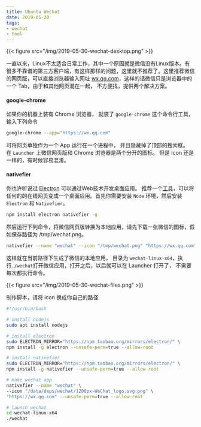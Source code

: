 ```yaml
---
title: Ubuntu Wechat
date: 2019-05-30 
tags: 
- wechat
- tool
---
```


{{< figure src="/img/2019-05-30-wechat-desktop.png" >}}

一直以来，Linux不太适合日常工作，其中一个原因就是微信没有Linux版本。有很多不靠谱的第三方客户端，有这样那样的问题，这里就不推荐了。这里推荐微信的网页版，可以直接浏览器输入网址 [wx.qq.com][wechat]，这样的话微信只是浏览器中的一个 Tab，由于和其他网页混在一起， 不方便找，提供两个解决方案。

#### google-chrome
如果你的机器上装有 Chrome 浏览器， 就装了 `google-chrome` 这个命令行工具，输入下列命令

```bash
google-chrome --app="https://wx.qq.com"
```

可将网页单独作为一个 App 运行在一个进程中， 并且隐藏掉了顶部的搜索框。 在 `Launcher` 上微信网页版和 Chrome 浏览器是两个分开的图标。 但是 Icon 还是一样的，有时候容易混淆。

#### nativefier
你也许听说过 [Electron][electron] 可以通过Web技术开发桌面应用。 推荐一个[工具][nativefier]，可以将任何的的在线网页变成一个桌面应用。首先你需要安装 `Node` 环境，然后安装 `Electron` 和 `Nativefier`。

```bash
npm install electron nativefier -g
```

然后运行下列命令，将微信网页版转换为本地应用，请先下载一张微信的图标，假如保存路径为 /tmp/wechat.png。

```bash
nativefier --name "wechat" --icon "/tmp/wechat.png" "https://wx.qq.com"
```

这样就在当前路径下生成了微信的本地应用， 目录为 `wechat-linux-x64`，执行`./wechat`打开微信应用，打开之后，以后就可以在 Launcher 打开了， 不需要每次都执行命令。

{{< figure src="/img/2019-05-30-wechat-files.png" >}}


制作脚本，请将 icon 换成你自己的路径

```bash
#!/usr/bin/bash

# install nodejs
sudo apt install nodejs

# install electron
sudo ELECTRON_MIRROR="https://npm.taobao.org/mirrors/electron/" \
npm install -g electron --unsafe-perm=true --allow-root

# install nativefier
sudo ELECTRON_MIRROR="https://npm.taobao.org/mirrors/electron/" \
npm install -g nativefier --unsafe-perm=true --allow-root

# make wechat app
nativefier --name "wechat" \
--icon "/data/deps/wechat/1200px-WeChat_logo.svg.png" \
"https://wx.qq.com" --unsafe-perm=true --allow-root

# launch wechat
cd wechat-linux-x64
./wechat
```

[wechat]: https://wx.qq.com
[nativefier]: https://github.com/jiahaog/nativefier
[electron]: https://github.com/electron/electron